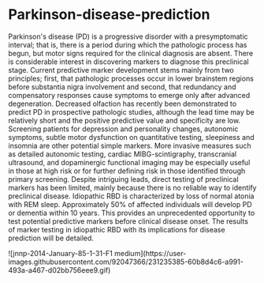 # Parkinson-disease-prediction
<p>
Parkinson's disease (PD) is a progressive disorder with a presymptomatic interval; that is, there is a period during which the pathologic process has begun, but motor signs required for the clinical diagnosis are absent. There is considerable interest in discovering markers to diagnose this preclinical stage. Current predictive marker development stems mainly from two principles; first, that pathologic processes occur in lower brainstem regions before substantia nigra involvement and second, that redundancy and compensatory responses cause symptoms to emerge only after advanced degeneration. Decreased olfaction has recently been demonstrated to predict PD in prospective pathologic studies, although the lead time may be relatively short and the positive predictive value and specificity are low. Screening patients for depression and personality changes, autonomic symptoms, subtle motor dysfunction on quantitative testing, sleepiness and insomnia are other potential simple markers. More invasive measures such as detailed autonomic testing, cardiac MIBG-scintigraphy, transcranial ultrasound, and dopaminergic functional imaging may be especially useful in those at high risk or for further defining risk in those identified through primary screening. Despite intriguing leads, direct testing of preclinical markers has been limited, mainly because there is no reliable way to identify preclinical disease. Idiopathic RBD is characterized by loss of normal atonia with REM sleep. Approximately 50% of affected individuals will develop PD or dementia within 10 years. This provides an unprecedented opportunity to test potential predictive markers before clinical disease onset. The results of marker testing in idiopathic RBD with its implications for disease prediction will be detailed.</p>
![jnnp-2014-January-85-1-31-F1 medium](https://user-images.githubusercontent.com/92047366/231235385-60b8d4c6-a991-493a-a467-d02bb756eee9.gif)
